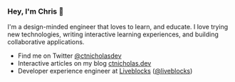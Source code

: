 ### Hey, I'm Chris 👋

I'm a design-minded engineer that loves to learn, and educate. I love trying new technologies, writing interactive learning experiences, and building collaborative applications.

- Find me on Twitter [@ctnicholasdev](https://twitter.com/ctnicholasdev)
- Interactive articles on my blog [ctnicholas.dev](https://www.ctnicholas.dev/)
- Developer experience engineer at [Liveblocks](https://liveblocks.io) ([@liveblocks](https://github.com/liveblocks))

<!--
**CTNicholas/ctnicholas** is a ✨ _special_ ✨ repository because its `README.md` (this file) appears on your GitHub profile.

Here are some ideas to get you started:

- 🔭 I’m currently working on ...
- 🌱 I’m currently learning ...
- 👯 I’m looking to collaborate on ...
- 🤔 I’m looking for help with ...
- 💬 Ask me about ...
- 📫 How to reach me: ...
- 😄 Pronouns: ...
- ⚡ Fun fact: ...
-->
